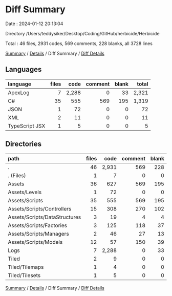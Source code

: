 # Diff Summary

Date : 2024-01-12 20:13:04

Directory /Users/teddysiker/Desktop/Coding/GitHub/herbicide/Herbicide

Total : 46 files,  2931 codes, 569 comments, 228 blanks, all 3728 lines

[Summary](results.md) / [Details](details.md) / Diff Summary / [Diff Details](diff-details.md)

## Languages
| language | files | code | comment | blank | total |
| :--- | ---: | ---: | ---: | ---: | ---: |
| ApexLog | 7 | 2,288 | 0 | 33 | 2,321 |
| C# | 35 | 555 | 569 | 195 | 1,319 |
| JSON | 1 | 72 | 0 | 0 | 72 |
| XML | 2 | 11 | 0 | 0 | 11 |
| TypeScript JSX | 1 | 5 | 0 | 0 | 5 |

## Directories
| path | files | code | comment | blank | total |
| :--- | ---: | ---: | ---: | ---: | ---: |
| . | 46 | 2,931 | 569 | 228 | 3,728 |
| . (Files) | 1 | 7 | 0 | 0 | 7 |
| Assets | 36 | 627 | 569 | 195 | 1,391 |
| Assets/Levels | 1 | 72 | 0 | 0 | 72 |
| Assets/Scripts | 35 | 555 | 569 | 195 | 1,319 |
| Assets/Scripts/Controllers | 15 | 308 | 270 | 102 | 680 |
| Assets/Scripts/DataStructures | 3 | 19 | 4 | 4 | 27 |
| Assets/Scripts/Factories | 3 | 125 | 118 | 37 | 280 |
| Assets/Scripts/Managers | 2 | 46 | 27 | 13 | 86 |
| Assets/Scripts/Models | 12 | 57 | 150 | 39 | 246 |
| Logs | 7 | 2,288 | 0 | 33 | 2,321 |
| Tiled | 2 | 9 | 0 | 0 | 9 |
| Tiled/Tilemaps | 1 | 4 | 0 | 0 | 4 |
| Tiled/Tilesets | 1 | 5 | 0 | 0 | 5 |

[Summary](results.md) / [Details](details.md) / Diff Summary / [Diff Details](diff-details.md)